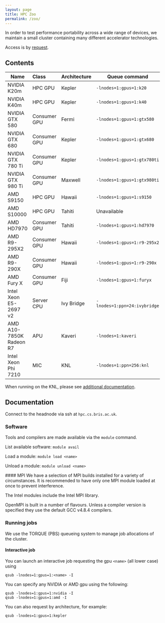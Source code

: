 ```yaml
---
layout: page
title: HPC Zoo
permalink: /zoo/
---
```


In order to test performance portability across a wide range of devices,
we maintain a small cluster containing many different accelerator technologies.

Access is by [request](mailto:tom.deakin@bristol.ac.uk).

## Contents

| Name                    | Class         | Architecture | Queue command                |
| ------------------------|:--------------| -------------|------------------------------|
| NVIDIA K20m             | HPC GPU       | Kepler       | `-lnodes=1:gpus=1:k20`       |
| NVIDIA K40m             | HPC GPU       | Kepler       | `-lnodes=1:gpus=1:k40`       |
| NVIDIA GTX 580          | Consumer GPU  | Fermi        | `-lnodes=1:gpus=1:gtx580`    |
| NVIDIA GTX 680          | Consumer GPU  | Kepler       | `-lnodes=1:gpus=1:gtx680`    |
| NVIDIA GTX 780 Ti       | Consumer GPU  | Kepler       | `-lnodes=1:gpus=1:gtx780ti`  |
| NVIDIA GTX 980 Ti       | Consumer GPU  | Maxwell      | `-lnodes=1:gpus=1:gtx980ti`  |
| AMD S9150               | HPC GPU       | Hawaii       | `-lnodes=1:gpus=1:s9150`     |
| AMD S10000              | HPC GPU       | Tahiti       | Unavailable                  |
| AMD HD7970              | Consumer GPU  | Tahiti       | `-lnodes=1:gpus=1:hd7970`    |
| AMD R9-295X2            | Consumer GPU  | Hawaii       | `-lnodes=1:gpus=1:r9-295x2`  |
| AMD R9-290X             | Consumer GPU  | Hawaii       | `-lnodes=1:gpus=1:r9-290x`   |
| AMD Fury X              | Consumer GPU  | Fiji         | `-lnodes=1:gpus=1:furyx`     |
| Intel Xeon E5-2697 v2   | Server CPU    | Ivy Bridge   | `-lnodes=1:ppn=24:ivybridge` |
| AMD A10-7850K Radeon R7 | APU           | Kaveri       | `-lnodes=1:kaveri`           |
| Intel Xeon Phi 7210     | MIC           | KNL          | `-lnodes=1:ppn=256:knl`      |

When running on the KNL, please see [additional documentation](/2016/06/06/knl.html).

## Documentation

Connect to the headnode via ssh at `hpc.cs.bris.ac.uk`.

### Software

Tools and compilers are made available via the `module` command.

List available software: `module avail`

Load a module: `module load <name>`

Unload a module: `module unload <name>`

#### MPI
We have a selection of MPI builds installed for a variety of circumstances.
It is recommended to have only one MPI module loaded at once to prevent interference.

The Intel modules include the Intel MPI library.

OpenMPI is built in a number of flavours. Unless a compiler version is specified they use the default
GCC v4.8.4 compilers.

### Running jobs

We use the TORQUE (PBS) queueing system to manage job allocations of the cluster.

#### Interactive job

You can launch an interactive job requesting the gpu `<name>` (all lower case) using

    qsub -lnodes=1:gpus=1:<name> -I

You can specify any NVIDIA or AMD gpu using the following:

    qsub -lnodes=1:gpus=1:nvidia -I
    qsub -lnodes=1:gpus=1:amd -I

You can also request by architecture, for example:

    qsub -lnodes=1:gpus=1:kepler

